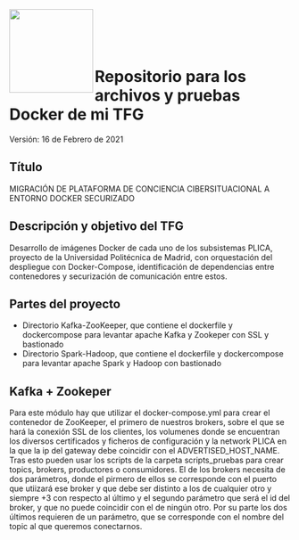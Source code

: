 <img  align="left" width="150" style="float: left;" src="https://www.upm.es/sfs/Rectorado/Gabinete%20del%20Rector/Logos/UPM/CEI/LOGOTIPO%20leyenda%20color%20JPG%20p.png">

<br/><br/><br/>

# Repositorio para los archivos y pruebas Docker de mi TFG

Versión: 16 de Febrero de 2021

## Título

MIGRACIÓN DE PLATAFORMA DE CONCIENCIA CIBERSITUACIONAL A ENTORNO DOCKER SECURIZADO

## Descripción y objetivo del TFG

Desarrollo de imágenes Docker de cada uno de los subsistemas PLICA, proyecto de la Universidad Politécnica de Madrid, con orquestación del despliegue con Docker-Compose, identificación de dependencias entre contenedores y securización de comunicación entre estos.

## Partes del proyecto

  - Directorio Kafka-ZooKeeper, que contiene el dockerfile y dockercompose para levantar apache Kafka y Zookeper con SSL y bastionado
  - Directorio Spark-Hadoop, que contiene el dockerfile y dockercompose para levantar apache Spark y Hadoop con bastionado

## Kafka + Zookeper

Para este módulo hay que utilizar el docker-compose.yml para crear el contenedor de ZooKeeper, el primero de nuestros brokers, sobre el que se hará la conexión SSL de los clientes, los volumenes donde se encuentran los diversos certificados y ficheros de configuración y la network PLICA en la que la ip del gateway debe coincidir con el ADVERTISED_HOST_NAME. Tras esto pueden usar los scripts de la carpeta scripts_pruebas para crear topics, brokers, productores o consumidores. El de los brokers necesita de dos parámetros, donde el pirmero de ellos se corresponde con el puerto que utiizará ese broker y que debe ser distinto a los de cualquier otro y siempre +3 con respecto al último y el segundo parámetro que será el id del broker, y que no puede coincidir con el de ningún otro. Por su parte los dos últimos requieren de un parámetro, que se corresponde con el nombre del topic al que queremos conectarnos.

 
